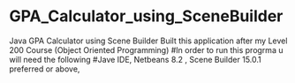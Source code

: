 # GPA_Calculator_using_SceneBuilder
Java GPA Calculator using Scene Builder Built this application after my Level 200 Course (Object Oriented Programming)
#In order to run this progrma u will need the following 
#Jave IDE, Netbeans 8.2 , Scene Builder  15.0.1 preferred or above,
